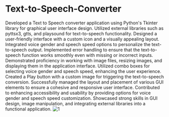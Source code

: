 # Text-to-Speech-Converter

Developed a Text to Speech converter application using Python's Tkinter library for graphical user interface design.
Utilized external libraries such as pyttsx3, gtts, and playsound for text-to-speech functionality.
Designed a user-friendly interface with a custom icon and a visually appealing layout.
Integrated voice gender and speech speed options to personalize the text-to-speech output.
Implemented error handling to ensure that the text-to-speech function works smoothly even with missing or incorrect inputs.
Demonstrated proficiency in working with image files, resizing images, and displaying them in the application interface.
Utilized combo boxes for selecting voice gender and speech speed, enhancing the user experience.
Created a Play button with a custom image for triggering the text-to-speech conversion.
Successfully managed the layout and placement of various GUI elements to ensure a cohesive and responsive user interface.
Contributed to enhancing accessibility and usability by providing options for voice gender and speech speed customization.
Showcased strong skills in GUI design, image manipulation, and integrating external libraries into a functional application.
![1](https://github.com/sharmaji264/Text-to-Speech-Converter/assets/96777568/efea13c7-0ac0-4a0a-851c-5d3561543cc2)
